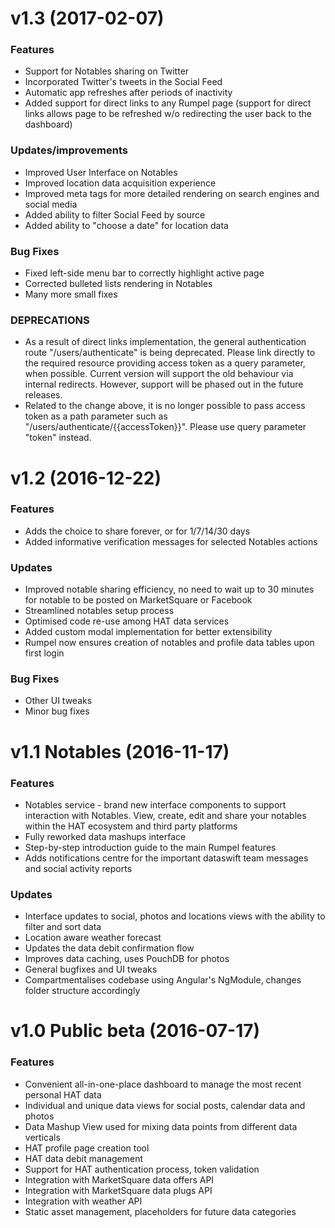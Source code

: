 # v1.3 (2017-02-07)

### Features
* Support for Notables sharing on Twitter
* Incorporated Twitter's tweets in the Social Feed
* Automatic app refreshes after periods of inactivity
* Added support for direct links to any Rumpel page (support for direct links allows page to be refreshed w/o redirecting the user back to the dashboard)

### Updates/improvements
* Improved User Interface on Notables
* Improved location data acquisition experience
* Improved meta tags for more detailed rendering on search engines and social media
* Added ability to filter Social Feed by source
* Added ability to "choose a date" for location data

### Bug Fixes
* Fixed left-side menu bar to correctly highlight active page
* Corrected bulleted lists rendering in Notables
* Many more small fixes

### DEPRECATIONS
* As a result of direct links implementation, the general authentication route "/users/authenticate" is being deprecated.
Please link directly to the required resource providing access token as a query parameter, when possible.
Current version will support the old behaviour via internal redirects. However, support will be phased out in the future releases.
* Related to the change above, it is no longer possible to pass access token as a path parameter such as "/users/authenticate/{{accessToken}}".
Please use query parameter "token" instead.


# v1.2 (2016-12-22)

### Features
* Adds the choice to share forever, or for 1/7/14/30 days
* Added informative verification messages for selected Notables actions

### Updates
* Improved notable sharing efficiency, no need to wait up to 30 minutes for notable to be posted on MarketSquare or Facebook
* Streamlined notables setup process
* Optimised code re-use among HAT data services
* Added custom modal implementation for better extensibility
* Rumpel now ensures creation of notables and profile data tables upon first login

### Bug Fixes
* Other UI tweaks
* Minor bug fixes


# v1.1 Notables (2016-11-17)

### Features

* Notables service - brand new interface components to support interaction with Notables. View, create, edit and share your notables within the HAT ecosystem and third party platforms
* Fully reworked data mashups interface
* Step-by-step introduction guide to the main Rumpel features
* Adds notifications centre for the important dataswift team messages and social activity reports

### Updates

* Interface updates to social, photos and locations views with the ability to filter and sort data
* Location aware weather forecast
* Updates the data debit confirmation flow
* Improves data caching, uses PouchDB for photos
* General bugfixes and UI tweaks
* Compartmentalises codebase using Angular's NgModule, changes folder structure accordingly

# v1.0 Public beta (2016-07-17)

### Features

* Convenient all-in-one-place dashboard to manage the most recent personal HAT data
* Individual and unique data views for social posts, calendar data and photos
* Data Mashup View used for mixing data points from different data verticals
* HAT profile page creation tool
* HAT data debit management
* Support for HAT authentication process, token validation
* Integration with MarketSquare data offers API
* Integration with MarketSquare data plugs API
* Integration with weather API
* Static asset management, placeholders for future data categories
